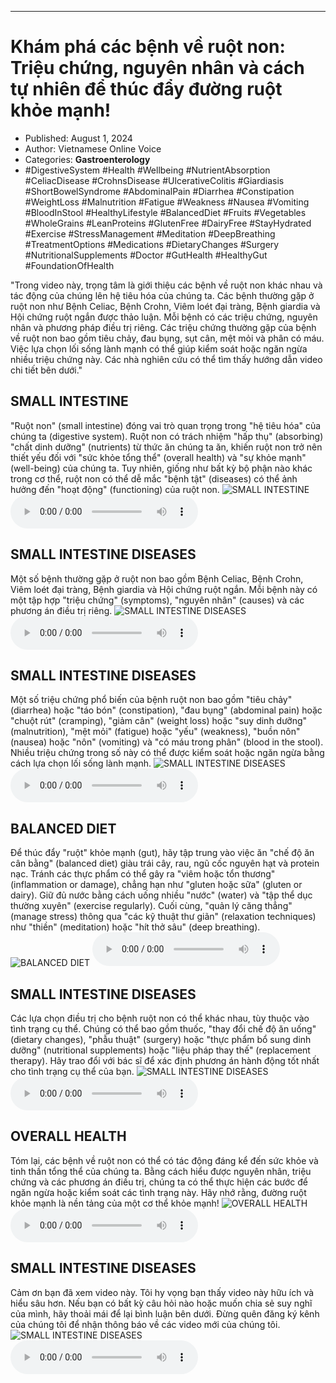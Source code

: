 
---

# Khám phá các bệnh về ruột non: Triệu chứng, nguyên nhân và cách tự nhiên để thúc đẩy đường ruột khỏe mạnh!

- Published: August 1, 2024
- Author: Vietnamese Online Voice
- Categories: **Gastroenterology**
- #DigestiveSystem #Health #Wellbeing #NutrientAbsorption #CeliacDisease #CrohnsDisease #UlcerativeColitis #Giardiasis #ShortBowelSyndrome #AbdominalPain #Diarrhea #Constipation #WeightLoss #Malnutrition #Fatigue #Weakness #Nausea #Vomiting #BloodInStool #HealthyLifestyle #BalancedDiet #Fruits #Vegetables #WholeGrains #LeanProteins #GlutenFree #DairyFree #StayHydrated #Exercise #StressManagement #Meditation #DeepBreathing #TreatmentOptions #Medications #DietaryChanges #Surgery #NutritionalSupplements #Doctor #GutHealth #HealthyGut #FoundationOfHealth

"Trong video này, trọng tâm là giới thiệu các bệnh về ruột non khác nhau và tác động của chúng lên hệ tiêu hóa của chúng ta. Các bệnh thường gặp ở ruột non như Bệnh Celiac, Bệnh Crohn, Viêm loét đại tràng, Bệnh giardia và Hội chứng ruột ngắn được thảo luận. Mỗi bệnh có các triệu chứng, nguyên nhân và phương pháp điều trị riêng. Các triệu chứng thường gặp của bệnh về ruột non bao gồm tiêu chảy, đau bụng, sụt cân, mệt mỏi và phân có máu. Việc lựa chọn lối sống lành mạnh có thể giúp kiểm soát hoặc ngăn ngừa nhiều triệu chứng này. Các nhà nghiên cứu có thể tìm thấy hướng dẫn video chi tiết bên dưới."


## SMALL INTESTINE

"Ruột non" (small intestine) đóng vai trò quan trọng trong "hệ tiêu hóa" của chúng ta (digestive system). Ruột non có trách nhiệm "hấp thụ" (absorbing) "chất dinh dưỡng" (nutrients) từ thức ăn chúng ta ăn, khiến ruột non trở nên thiết yếu đối với "sức khỏe tổng thể" (overall health) và "sự khỏe mạnh" (well-being) của chúng ta. Tuy nhiên, giống như bất kỳ bộ phận nào khác trong cơ thể, ruột non có thể dễ mắc "bệnh tật" (diseases) có thể ảnh hưởng đến "hoạt động" (functioning) của ruột non.
![SMALL INTESTINE](https://http-archiver-apis-production-80.schnworks.com/storage/images/transitions/2024-08-01/transition--8788434310-Montserrat-Thin-303F9F.jpg)
<audio controls>
    <source src="https://http-archiver-apis-production-80.schnworks.com/storage/storage/audio/file-9004618345.mp3" type="audio/mpeg">
</audio>



## SMALL INTESTINE DISEASES

Một số bệnh thường gặp ở ruột non bao gồm Bệnh Celiac, Bệnh Crohn, Viêm loét đại tràng, Bệnh giardia và Hội chứng ruột ngắn. Mỗi bệnh này có một tập hợp "triệu chứng" (symptoms), "nguyên nhân" (causes) và các phương án điều trị riêng.
![SMALL INTESTINE DISEASES](https://http-archiver-apis-production-80.schnworks.com/storage/images/transitions/2024-08-01/transition--24941389113-Montserrat-Regular-303F9F.jpg)
<audio controls>
    <source src="https://http-archiver-apis-production-80.schnworks.com/storage/storage/audio/file-12409765104.mp3" type="audio/mpeg">
</audio>



## SMALL INTESTINE DISEASES

Một số triệu chứng phổ biến của bệnh ruột non bao gồm "tiêu chảy" (diarrhea) hoặc "táo bón" (constipation), "đau bụng" (abdominal pain) hoặc "chuột rút" (cramping), "giảm cân" (weight loss) hoặc "suy dinh dưỡng" (malnutrition), "mệt mỏi" (fatigue) hoặc "yếu" (weakness), "buồn nôn" (nausea) hoặc "nôn" (vomiting) và "có máu trong phân" (blood in the stool). Nhiều triệu chứng trong số này có thể được kiểm soát hoặc ngăn ngừa bằng cách lựa chọn lối sống lành mạnh.
![SMALL INTESTINE DISEASES](https://http-archiver-apis-production-80.schnworks.com/storage/images/transitions/2024-08-01/transition--5957230064-Montserrat-Medium-4A148C.jpg)
<audio controls>
    <source src="https://http-archiver-apis-production-80.schnworks.com/storage/storage/audio/file-8756670728.mp3" type="audio/mpeg">
</audio>



## BALANCED DIET

Để thúc đẩy "ruột" khỏe mạnh (gut), hãy tập trung vào việc ăn "chế độ ăn cân bằng" (balanced diet) giàu trái cây, rau, ngũ cốc nguyên hạt và protein nạc. Tránh các thực phẩm có thể gây ra "viêm hoặc tổn thương" (inflammation or damage), chẳng hạn như "gluten hoặc sữa" (gluten or dairy). Giữ đủ nước bằng cách uống nhiều "nước" (water) và "tập thể dục thường xuyên" (exercise regularly). Cuối cùng, "quản lý căng thẳng" (manage stress) thông qua "các kỹ thuật thư giãn" (relaxation techniques) như "thiền" (meditation) hoặc "hít thở sâu" (deep breathing).
![BALANCED DIET](https://http-archiver-apis-production-80.schnworks.com/storage/images/transitions/2024-08-01/transition--48089359298-Montserrat-Bold-283593.jpg)
<audio controls>
    <source src="https://http-archiver-apis-production-80.schnworks.com/storage/storage/audio/file-28521051686.mp3" type="audio/mpeg">
</audio>



## SMALL INTESTINE DISEASES

Các lựa chọn điều trị cho bệnh ruột non có thể khác nhau, tùy thuộc vào tình trạng cụ thể. Chúng có thể bao gồm thuốc, "thay đổi chế độ ăn uống" (dietary changes), "phẫu thuật" (surgery) hoặc "thực phẩm bổ sung dinh dưỡng" (nutritional supplements) hoặc "liệu pháp thay thế" (replacement therapy). Hãy trao đổi với bác sĩ để xác định phương án hành động tốt nhất cho tình trạng cụ thể của bạn.
![SMALL INTESTINE DISEASES](https://http-archiver-apis-production-80.schnworks.com/storage/images/transitions/2024-08-01/transition--2940934612-Montserrat-Thin-1A237E.jpg)
<audio controls>
    <source src="https://http-archiver-apis-production-80.schnworks.com/storage/storage/audio/file-13888107282.mp3" type="audio/mpeg">
</audio>



## OVERALL HEALTH

Tóm lại, các bệnh về ruột non có thể có tác động đáng kể đến sức khỏe và tinh thần tổng thể của chúng ta. Bằng cách hiểu được nguyên nhân, triệu chứng và các phương án điều trị, chúng ta có thể thực hiện các bước để ngăn ngừa hoặc kiểm soát các tình trạng này. Hãy nhớ rằng, đường ruột khỏe mạnh là nền tảng của một cơ thể khỏe mạnh!
![OVERALL HEALTH](https://http-archiver-apis-production-80.schnworks.com/storage/images/transitions/2024-08-01/transition--3289964389-Montserrat-Bold-283593.jpg)
<audio controls>
    <source src="https://http-archiver-apis-production-80.schnworks.com/storage/storage/audio/file-20584150492.mp3" type="audio/mpeg">
</audio>



## SMALL INTESTINE DISEASES

Cảm ơn bạn đã xem video này. Tôi hy vọng bạn thấy video này hữu ích và hiểu sâu hơn. Nếu bạn có bất kỳ câu hỏi nào hoặc muốn chia sẻ suy nghĩ của mình, hãy thoải mái để lại bình luận bên dưới. Đừng quên đăng ký kênh của chúng tôi để nhận thông báo về các video mới của chúng tôi.
![SMALL INTESTINE DISEASES](https://http-archiver-apis-production-80.schnworks.com/storage/images/transitions/2024-08-01/transition-11563940368-Montserrat-Regular-512DA8.jpg)
<audio controls>
    <source src="https://http-archiver-apis-production-80.schnworks.com/storage/storage/audio/file-11815029014.mp3" type="audio/mpeg">
</audio>

